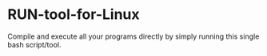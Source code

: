 # RUN-tool-for-Linux
Compile and execute all your programs directly by simply running this single bash script/tool. 
